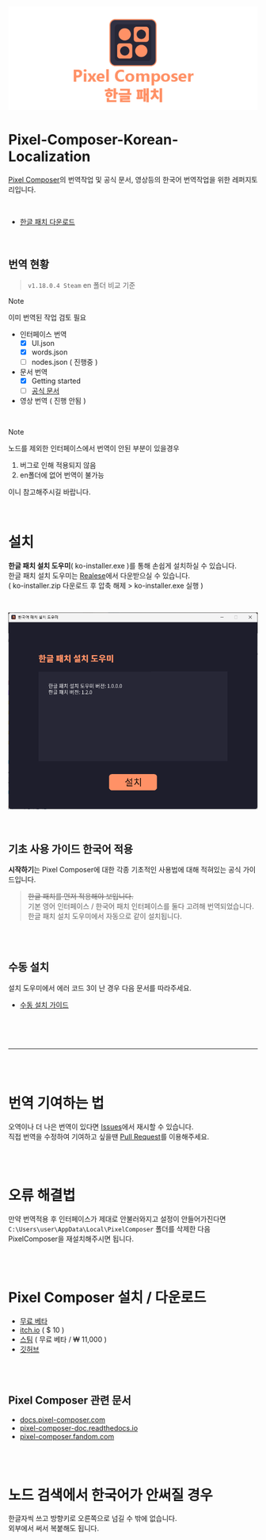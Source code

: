 <p align="center">
  <img src="https://github.com/DominoKorean/Pixel-Composer-Korean-Localization/raw/main/img/ko_banner.png" alt="Pixel Composer"/>
</p>

# Pixel-Composer-Korean-Localization
[Pixel Composer](https://github.com/Ttanasart-pt/Pixel-Composer)의 번역작업 및 공식 문서, 영상등의 한국어 번역작업을 위한 레퍼지토리입니다.

</br>

* [한글 패치 다운로드](https://github.com/DominoKorean/Pixel-Composer-Korean-Localization/releases)

</br>

## 번역 현황
> `v1.18.0.4 Steam` en 폴더 비교 기준


> [!NOTE]
> 이미 번역된 작업 검토 필요

* 인터페이스 번역
    * [X] UI.json
    * [X] words.json
    * [ ] nodes.json ( 진행중 )

* 문서 번역
  * [X] Getting started
  * [ ] [공식 문서](#pixel-composer-관련-문서)

* 영상 번역 ( 진행 안됨 )

</br>

> [!NOTE]
> 노드를 제외한 인터페이스에서 번역이 안된 부분이 있을경우
> 1. 버그로 인해 적용되지 않음
> 2. en폴더에 없어 번역이 불가능
> 
> 이니 참고해주시길 바랍니다.

</br>

# 설치
**한글 패치 설치 도우미**( ko-installer.exe )를 통해 손쉽게 설치하실 수 있습니다.  
한글 패치 설치 도우미는 [Realese](https://github.com/DominoKorean/Pixel-Composer-Korean-Localization/releases)에서 다운받으실 수 있습니다.  
( ko-installer.zip 다운로드 후 압축 해제 > ko-installer.exe 실행 )

</br>

![](/img/installer.png)

</br>

## 기초 사용 가이드 한국어 적용
**시작하기**는 Pixel Composer에 대한 각종 기초적인 사용법에 대해 적혀있는 공식 가이드입니다.
> ~~한글 패치를 먼저 적용해야 보입니다.~~  
> 기본 영어 인터페이스 / 한국어 패치 인터페이스를 둘다 고려해 번역되었습니다.  
> 한글 패치 설치 도우미에서 자동으로 같이 설치됩니다.

</br>
</br>

## 수동 설치
설치 도우미에서 에러 코드 3이 난 경우 다음 문서를 따라주세요.  
- [수동 설치 가이드](/doc/how_to_install.md)

</br>
</br>
</br>

--- 


</br>
</br>

# **번역 기여하는 법**
오역이나 더 나은 번역이 있다면 [Issues](https://github.com/DominoKorean/Pixel-Composer-Korean-Localization/issues)에서 재시할 수 있습니다.  
직접 번역을 수정하여 기여하고 싶을땐 [Pull Request](https://github.com/DominoKorean/Pixel-Composer-Korean-Localization/pulls)를 이용해주세요.

</br>
</br>

# 오류 해결법
만약 번역적용 후 인터페이스가 제대로 안불러와지고 설정이 안들어가진다면  
`C:\Users\user\AppData\Local\PixelComposer` 폴더를 삭제한 다음  
PixelComposer을 재설치해주시면 됩니다.  

</br>
</br>

# Pixel Composer 설치 / 다운로드

* [무료 베타](https://www.dropbox.com/scl/fo/unide81eb766w0jzhwdmv/AJHandYYC8K87KTfXfQqqFw?rlkey=qw3za6ak2kcg5icg0n7yxnumv&e=1&dl=0)
* [itch.io](https://makham.itch.io/pixel-composer) ( $ 10 )
* [스팀](https://store.steampowered.com/app/2299510/Pixel_Composer) ( 무료 베타 / ₩ 11,000 )
* [깃허브](https://github.com/Ttanasart-pt/Pixel-Composer?tab=readme-ov-file)

</br>
</br>

## Pixel Composer 관련 문서

* [docs.pixel-composer.com](https://docs.pixel-composer.com)
* [pixel-composer-doc.readthedocs.io](https://pixel-composer-doc.readthedocs.io/en/latest/)
* [pixel-composer.fandom.com](https://pixel-composer.fandom.com/wiki/Pixel_Composer_Wiki)


</br>
</br>

# 노드 검색에서 한국어가 안써질 경우
한글자씩 쓰고 방향키로 오른쪽으로 넘길 수 밖에 없습니다.  
외부에서 써서 복붙해도 됩니다.
